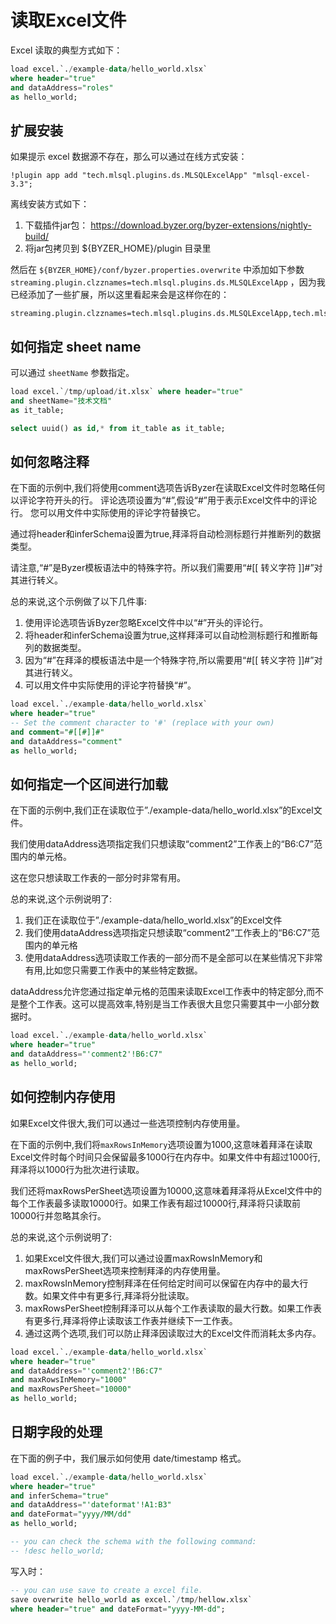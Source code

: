 # 读取Excel文件

Excel 读取的典型方式如下：

```sql
load excel.`./example-data/hello_world.xlsx` 
where header="true" 
and dataAddress="roles"
as hello_world;
```

## 扩展安装

如果提示 excel 数据源不存在，那么可以通过在线方式安装：

```
!plugin app add "tech.mlsql.plugins.ds.MLSQLExcelApp" "mlsql-excel-3.3";
```

离线安装方式如下：

1. 下载插件jar包： https://download.byzer.org/byzer-extensions/nightly-build/
2. 将jar包拷贝到 ${BYZER_HOME}/plugin 目录里

然后在  `${BYZER_HOME}/conf/byzer.properties.overwrite` 中添加如下参数 `streaming.plugin.clzznames=tech.mlsql.plugins.ds.MLSQLExcelApp` ，因为我已经添加了一些扩展，所以这里看起来会是这样你在的：

```
streaming.plugin.clzznames=tech.mlsql.plugins.ds.MLSQLExcelApp,tech.mlsql.plugins.assert.app.MLSQLAssert,tech.mlsql.plugins.shell.app.MLSQLShell,tech.mlsql.plugins.mllib.app.MLSQLMllib,tech.mlsql.plugins.llm.LLMApp
```

## 如何指定 sheet name

可以通过 `sheetName` 参数指定。

```sql
load excel.`/tmp/upload/it.xlsx` where header="true"
and sheetName="技术文档"
as it_table;

select uuid() as id,* from it_table as it_table;
```

## 如何忽略注释

在下面的示例中,我们将使用comment选项告诉Byzer在读取Excel文件时忽略任何以评论字符开头的行。
评论选项设置为“#”,假设“#”用于表示Excel文件中的评论行。
您可以用文件中实际使用的评论字符替换它。

通过将header和inferSchema设置为true,拜泽将自动检测标题行并推断列的数据类型。

请注意,“#”是Byzer模板语法中的特殊字符。所以我们需要用“#[[ 转义字符 ]]#”对其进行转义。

总的来说,这个示例做了以下几件事:

1. 使用评论选项告诉Byzer忽略Excel文件中以“#”开头的评论行。
2. 将header和inferSchema设置为true,这样拜泽可以自动检测标题行和推断每列的数据类型。
3. 因为“#”在拜泽的模板语法中是一个特殊字符,所以需要用“#[[ 转义字符 ]]#”对其进行转义。 
4. 可以用文件中实际使用的评论字符替换“#”。

```sql
load excel.`./example-data/hello_world.xlsx` 
where header="true" 
-- Set the comment character to '#' (replace with your own)
and comment="#[[#]]#"
and dataAddress="comment"
as hello_world;
```

## 如何指定一个区间进行加载

在下面的示例中,我们正在读取位于”./example-data/hello_world.xlsx”的Excel文件。

我们使用dataAddress选项指定我们只想读取“comment2”工作表上的“B6:C7”范围内的单元格。 

这在您只想读取工作表的一部分时非常有用。

总的来说,这个示例说明了:

1. 我们正在读取位于”./example-data/hello_world.xlsx”的Excel文件
2. 我们使用dataAddress选项指定只想读取“comment2”工作表上的“B6:C7”范围内的单元格
3. 使用dataAddress选项读取工作表的一部分而不是全部可以在某些情况下非常有用,比如您只需要工作表中的某些特定数据。

dataAddress允许您通过指定单元格的范围来读取Excel工作表中的特定部分,而不是整个工作表。这可以提高效率,特别是当工作表很大且您只需要其中一小部分数据时。

```sql
load excel.`./example-data/hello_world.xlsx` 
where header="true" 
and dataAddress="'comment2'!B6:C7"
as hello_world;
```

## 如何控制内存使用

如果Excel文件很大,我们可以通过一些选项控制内存使用量。

在下面的示例中,我们将`maxRowsInMemory`选项设置为1000,这意味着拜泽在读取Excel文件时每个时间只会保留最多1000行在内存中。如果文件中有超过1000行,拜泽将以1000行为批次进行读取。

我们还将maxRowsPerSheet选项设置为10000,这意味着拜泽将从Excel文件中的每个工作表最多读取10000行。如果工作表有超过10000行,拜泽将只读取前10000行并忽略其余行。 

总的来说,这个示例说明了:
1. 如果Excel文件很大,我们可以通过设置maxRowsInMemory和maxRowsPerSheet选项来控制拜泽的内存使用量。
2. maxRowsInMemory控制拜泽在任何给定时间可以保留在内存中的最大行数。如果文件中有更多行,拜泽将分批读取。
3. maxRowsPerSheet控制拜泽可以从每个工作表读取的最大行数。如果工作表有更多行,拜泽将停止读取该工作表并继续下一工作表。
4. 通过这两个选项,我们可以防止拜泽因读取过大的Excel文件而消耗太多内存。

```sql
load excel.`./example-data/hello_world.xlsx` 
where header="true" 
and dataAddress="'comment2'!B6:C7"
and maxRowsInMemory="1000"
and maxRowsPerSheet="10000"
as hello_world;
```

## 日期字段的处理

在下面的例子中，我们展示如何使用 date/timestamp 格式。

```sql
load excel.`./example-data/hello_world.xlsx` 
where header="true" 
and inferSchema="true"
and dataAddress="'dateformat'!A1:B3"
and dateFormat="yyyy/MM/dd"
as hello_world;

-- you can check the schema with the following command:
-- !desc hello_world;
```

写入时：

```sql
-- you can use save to create a excel file.
save overwrite hello_world as excel.`/tmp/hellow.xlsx` 
where header="true" and dateFormat="yyyy-MM-dd";
```